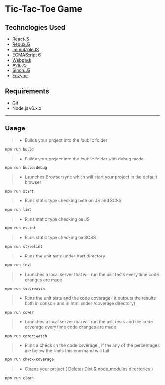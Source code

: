 # Tic-Tac-Toe Game

Technologies Used
-----------------
   - [ReactJS](https://facebook.github.io/react/) 
   - [ReduxJS](http://redux.js.org/)
   - [ImmutableJS](https://facebook.github.io/immutable-js/)
   - [ECMAScript 6](http://es6-features.org/)
   - [Webpack](https://github.com/webpack/webpack)
   - [Ava.JS](https://github.com/avajs/ava)
   - [Sinon.JS](http://sinonjs.org/)
   - [Enzyme](http://airbnb.io/enzyme/)

Requirements
------------
  - Git
  - Node.js v6.x.x

---

Usage
-----

> - Builds your project into the /public folder
```sh
npm run build
```

> - Builds your project into the /public folder with debug mode
```sh
npm run build:debug
```

> - Launches Browsersync which will start your project in the default browser
```sh
npm run start
```

> - Runs static type checking both on JS and SCSS
```sh
npm run lint
```

> - Runs static type checking on JS
```sh
npm run eslint
```

> - Runs static type checking on SCSS
```sh
npm run stylelint
```

> - Runs the unit tests under /test directory
```sh
npm run test
```

> - Launches a local server that will run the unit tests every time code changes are made
```sh
npm run test:watch
```

> - Runs the unit tests and the code coverage ( it outputs the results both in console and in html under /coverage directory)
```sh
npm run cover
```

> - Launches a local server that will run the unit tests and the code coverage every time code changes are made
```sh
npm run cover:watch
```

> - Runs a check on the code coverage , if the any of the percentages are below the limits this command will fail
```sh
npm run check-coverage
```

> - Cleans your project ( Deletes Dist & node_modules directories )
```sh
npm run clean
```
